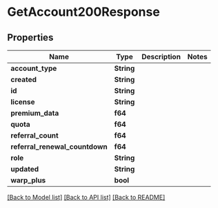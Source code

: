 # GetAccount200Response

## Properties

Name | Type | Description | Notes
------------ | ------------- | ------------- | -------------
**account_type** | **String** |  | 
**created** | **String** |  | 
**id** | **String** |  | 
**license** | **String** |  | 
**premium_data** | **f64** |  | 
**quota** | **f64** |  | 
**referral_count** | **f64** |  | 
**referral_renewal_countdown** | **f64** |  | 
**role** | **String** |  | 
**updated** | **String** |  | 
**warp_plus** | **bool** |  | 

[[Back to Model list]](../README.md#documentation-for-models) [[Back to API list]](../README.md#documentation-for-api-endpoints) [[Back to README]](../README.md)


